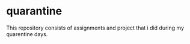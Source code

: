 # quarantine
This repository consists of assignments and project that i did during my quarentine days. 
